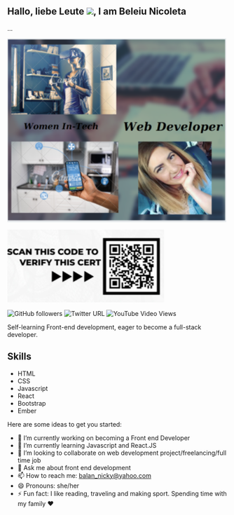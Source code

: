 ## Hallo, liebe Leute  <img src="https://raw.githubusercontent.com/MartinHeinz/MartinHeinz/master/wave.gif" width="30px">, I am Beleiu Nicoleta
...

![](NicoProfil1.PNG)

![](git.png)


![GitHub followers](https://img.shields.io/github/followers/Nico-git85?style=social)
![Twitter URL](https://img.shields.io/twitter/url?label=My%20Twitter%20Profil&style=social&url=https%3A%2F%2Ftwitter.com%2FNicoletaBeleiu)
![YouTube Video Views](https://img.shields.io/youtube/views/UC8Oxwmj3CFuI8TuS5Fo1Ujw?label=In%20progress&style=social)


Self-learning Front-end development, eager to become a full-stack developer.

## Skills 

- HTML
- CSS
- Javascript
- React
- Bootstrap
- Ember

Here are some ideas to get you started:

- 🔭 I’m currently working on becoming a Front end Developer
- 🌱 I’m currently learning Javascript and React.JS
- 👯 I’m looking to collaborate on web development project/freelancing/full time job
- 💬 Ask me about front end development 
- 📫 How to reach me: balan_nicky@yahoo.com
- 😄 Pronouns: she/her
- ⚡ Fun fact: I like reading, traveling and making sport. Spending time with my family ❤

